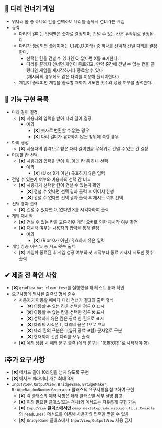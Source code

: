 ## 🚩 다리 건너기 게임
- 위아래 둘 중 하나의 칸을 선택하여 다리를 끝까지 건너가는 게임
- 규칙
  - 다리의 길이는 입력받은 숫자로 결정되며, 건널 수 있는 칸은 무작위로 결정된다.
  - 다리가 생성되면 플레이어는 U(위),D(아래) 중 하나를 선택해 건널 다리를 결정한다.
    - 선택한 칸을 건널 수 있다면 O, 없다면 X를 표시한다.
    - 다리를 끝까지 건너면 게임이 종료되고, 만약 중간에 건널 수 없는 칸을 골랐다면 게임을 재시작하거나 종료할 수 있다
      <br>(재시작의 경우에도 같은 다리를 이용해 플레이한다.)
  - 게임이 종료되면 게임을 종료할 때까지 시도한 횟수와 성공 여부를 출력한다.


## 📃 기능 구현 목록
- 다리 길이 결정
  - [❌] 사용자의 입력을 받아 다리 길이 결정
    - 예외
      - [❌] 숫자로 변환할 수 없는 경우
      - [❌] 다리 길이가 유효하지 않은 범위에 속한 경우
- 다리 생성
  - [❌] 사용자의 입력으로 받은 다리 길이만큼 무작위로 건널 수 있는 칸 결정
- 이동할 칸 선택
  - [❌] 사용자의 입력을 받아 위, 아래 칸 중 하나 선택
    - 예외
      - [❌] (U or D가 아닌) 유효하지 않은 입력
- 건널 수 있는지 여부와 사용자의 선택 간 비교
  - [❌] 사용자가 선택한 칸이 건널 수 있는지 확인
    - [❌] 건널 수 있다면 선택 결과 출력 후 이어서 진행
    - [❌] 건널 수 없다면 선택 결과 출력 후 재시도 여부 선택
- 선택 결과 출력
  - [❌] 건널 수 있다면 O, 없다면 X를 시각화하여 출력
- 게임 재시작
  - [❌] 건널 수 없는 칸을 고른 경우 게임 오버로 인한 재시작 여부 결정
  - [❌] 재시작 여부는 사용자의 입력을 통해 결정
    - 예외
      - [❌] (R or Q가 아닌) 유효하지 않은 입력
- 게임 성공 여부 및 총 시도 횟수 출력
  - [❌] 게임이 종료된 후 게임 성공 여부와 첫 시작부터 종료 시까지 시도한 횟수 출력 

## ✔ 제출 전 확인 사항
- [❌] ```gradlew.bat clean test```를 실행했을 때 테스트 통과 확인
- 요구사항에 명시된 출력값 형식 준수
  - 사용자가 이동할 때마다 다리 건너기 결과의 출력 형식
    - [❌] 이동할 수 있는 칸을 선택한 경우 O 표시
    - [❌] 이동할 수 없는 칸을 선택한 경우 ❌ 표시
    - [❌] 선택하지 않은 칸은 공백 한 칸으로 표시
    - [❌] 다리의 시작은 `[`, 다리의 끝은 `]`으로 표시
    - [❌] 다리 칸의 구분은 ` | `(앞뒤 공백 포함) 문자열로 구분
    - [❌] 현재까지 건넌 다리를 모두 출력
  - [❌] 예외 상황 시 에러 문구 출력 (에러 문구는 "[ERROR]"로 시작해야 함)

## ❕추가 요구 사항
- [❌] 메서드 길이 10라인을 넘지 않도록 구현
- [❌] 메서드 파라미터 개수 최대 3개
- `InputView`, `OutputView`, `BridgeGame`, `BridgeMaker`, `BridgeRandomNumberGenerator` 클래스의 요구사항을 참고하여 구현
  - [❌] 각 클래스의 제약 사항은 아래 클래스별 세부 설명 참고
  - [❌] 이외 필요한 클래스(또는 객체)와 메서드는 자유롭게 구현 가능
  - [❌] `InputView` **클래스에서만** `camp.nextstep.edu.missionutils.Console` 의 `readLine()` 메서드를 이용해 사용자의 입력을 받을 수 있음
  - [❌] `BridgeGame` 클래스에서 `InputView`, `OutputView` 사용 금지
